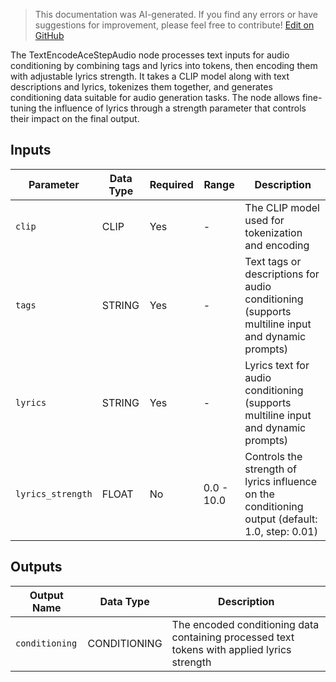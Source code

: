 > This documentation was AI-generated. If you find any errors or have suggestions for improvement, please feel free to contribute! [Edit on GitHub](https://github.com/Comfy-Org/embedded-docs/blob/main/comfyui_embedded_docs/docs/TextEncodeAceStepAudio/en.md)

The TextEncodeAceStepAudio node processes text inputs for audio conditioning by combining tags and lyrics into tokens, then encoding them with adjustable lyrics strength. It takes a CLIP model along with text descriptions and lyrics, tokenizes them together, and generates conditioning data suitable for audio generation tasks. The node allows fine-tuning the influence of lyrics through a strength parameter that controls their impact on the final output.

## Inputs

| Parameter | Data Type | Required | Range | Description |
|-----------|-----------|----------|-------|-------------|
| `clip` | CLIP | Yes | - | The CLIP model used for tokenization and encoding |
| `tags` | STRING | Yes | - | Text tags or descriptions for audio conditioning (supports multiline input and dynamic prompts) |
| `lyrics` | STRING | Yes | - | Lyrics text for audio conditioning (supports multiline input and dynamic prompts) |
| `lyrics_strength` | FLOAT | No | 0.0 - 10.0 | Controls the strength of lyrics influence on the conditioning output (default: 1.0, step: 0.01) |

## Outputs

| Output Name | Data Type | Description |
|-------------|-----------|-------------|
| `conditioning` | CONDITIONING | The encoded conditioning data containing processed text tokens with applied lyrics strength |
